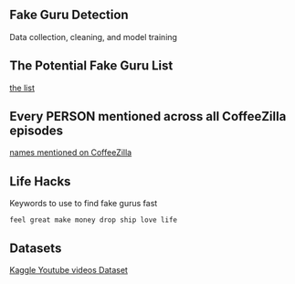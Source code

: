 ## Fake Guru Detection 

Data collection, cleaning, and model training

## The Potential Fake Guru List

[the list](sorted.md)

## Every PERSON mentioned across all CoffeeZilla episodes

[names mentioned on CoffeeZilla](people_mentioned_on_coffeezilla.txt)

## Life Hacks

Keywords to use to find fake gurus fast

```
feel great make money drop ship love life
```

## Datasets

[Kaggle Youtube videos Dataset](https://www.kaggle.com/datasnaek/youtube-new?select=USvideos.csv)
